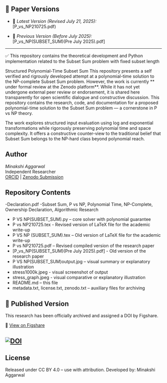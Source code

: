 ## 📄 Paper Versions

- 🔹 *Latest Version (Revised July 21, 2025):*  
  [P_vs_NP210725.pdf)

- 🔸 *Previous Version (Before July 2025):*  
  [P_vs_NP(SUBSET_SUM)(Pre July 2025).pdf]

---

✅ This repository contains the theoretical development and Python implementation related to the Subset Sum problem with fixed subset length


Structured Polynomial-Time Subset Sum
This repository presents a self verified and rigrously developed attempt at a polynomial-time solution to the NP-complete Subset Sum problem. However, the work is currently ** under formal review at the Zenodo platform**. While it has not yet undergone external peer review or endorsement, it is shared here transparently for open scientific dialogue and constructive discussion.
This repository contains the research, code, and documentation for a proposed polynomial-time solution to the Subset Sum problem — a cornerstone in P vs NP theory.


The work explores structured input evaluation using log and exponential transformations while rigorously preserving polynomial time and space complexity. It offers a constructive counter-view to the traditional belief that Subset Sum belongs to the NP-hard class beyond polynomial reach.

## Author
*Minakshi Aggarwal*  
Independent Researcher  
[ORCID](https://orcid.org) | [Zenodo Submission](https://zenodo.org)

## Repository Contents
-Declaration.pdf -Subset Sum, P vs NP, Polynomial Time, NP-Complete, Ownership Declaration, Algorithmic Research
- P VS NP(SUBSET_SUM).py – core solver with polynomial guarantee
-  P vs NP210725.tex - Revised version of LaTeX file for the academic write-up
- P VS NP (SUBSET_SUM).tex – Old version of LaTeX file for the academic write-up
- P vs NP210725.pdf –  Revised compiled version of the research paper
- [P_vs_NP(SUBSET_SUM)(Pre July 2025).pdf] - Old version of the research paper
- P VS NP(SUBSET_SUM)output.jpg – visual summary or explanatory illustration
- stress1000k.jpeg - visual screenshot of output
- stress_graph.jpeg - visual comparative or explanatory illustration
- README.md – this file
- metadata.txt, license.txt, zenodo.txt – auxiliary files for archiving
## 📌 Published Version

This research has been officially archived and assigned a DOI by Figshare.

🔗 [View on Figshare](https://doi.org/10.6084/m9.figshare.29506181)

[![DOI](https://img.shields.io/badge/DOI-10.6084%2Fm9.figshare.29506181-blue)](https://doi.org/10.6084/m9.figshare.29506181)
- 

## License
Released under CC BY 4.0 – use with attribution.
Developed by: Minakshi Aggarwal
